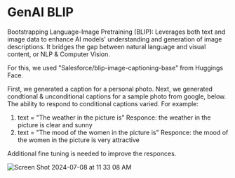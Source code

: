 # GenAI BLIP

Bootstrapping Language-Image Pretraining (BLIP):  Leverages both text and image data to enhance AI models' understanding and generation of image descriptions.  It bridges the gap between natural language and visual content, or NLP & Computer Vision.

For this, we used "Salesforce/blip-image-captioning-base" from Huggings Face.

First, we generated a caption for a personal photo.  Next, we generated condtional & unconditional captions for a sample photo from google, below.  The ability to respond to conditional captions varied.  For example:

1. text = "The weather in the picture is" Responce:  the weather in the picture is clear and sunny
2. text = "The mood of the women in the picture is"  Responce:  the mood of the women in the picture is very attractive

Additional fine tuning is needed to improve the responces.   

![Screen Shot 2024-07-08 at 11 33 08 AM](https://github.com/catherman/gen-ai-blip/assets/43255276/21c1b440-e885-4b1e-8b99-3aa061d306a1)





